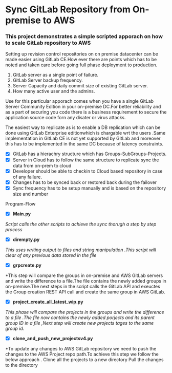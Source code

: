 # Sync GitLab Repository from On-premise to AWS 

### This project demonstrates a simple scripted apporach on how to scale GitLab repository to AWS
Setting up revision control repositories on on premise datacenter can be made easier using GitLab CE.How ever there are points which has to be noted and taken care before going full phase deployment to production.
1. GitLab server as a single point of failure.
2. GitLab Server backup frequency.
3. Server Capacity and daily commit size of existing GitLab server.
4. How many active user and the admins.

Use for this particular apporach comes when you have a single GitLab Server Community Edition in your on-premise DC.For better reliability and  as a part of securing you code there is a business requirement to secure the application source code forn any disater or virus attacks. 

The easiest way to replicate as is to enable a DB replication which can be done using GitLab Enterprise editionwhich is chargable wrt the users .Same implementation in GitLab CE is not yet supported by GitLab and moreover this has to be implemented in the same DC because of latency constraints.

- [x] GitLab has a hierachry structure which has Groups-SubGroups-Projects.
- [x] Server in Cloud has to follow the same structure to replicate sync the data from on-prem to cloud
- [x] Developer should be able to checkin to Cloud based repository in case of any failure.
- [x] Changes has to be synced back or restored back during the failover
- [x] Sync frequency has to be setup manually and is based on the repository size and number

Program-Flow

- [x] **Main.py**

*Script calls the other scripts to achieve the sync thorugh a step by step process*

- [x] **dirempty.py**

*This uses writing output to files and string manipulation .This script will clear of any previous data stored in the file*

- [x] **grpcreate.py**

*This step will compare the groups in on-premise and AWS GitLab servers and write the difference to a file.The file contains the newly added groups in on-premise.The next steps in the script calls the GitLab API and exeuctes the Group creation REST API call and create the same group in AWS GitLab.

- [x] **project_create_all_latest_wip.py**

*This phase will compare the projects in the groups and write the difference to a file .The file now contains the newly added porjects and its parent  group ID in a file ,Next step will create new projects tages to the same group id.*

- [x] **clone_and_push_new_projectsv4.py**

*To update any changes to AWS GitLab repository we need to push the changes to the AWS Project repo path.To achieve this step we follow the below approach .
Clone all the projects to a new directory
Pull the changes to the directory 





